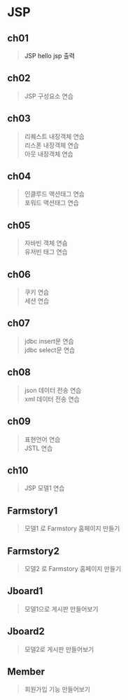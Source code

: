 # JSP

## ch01

> <a herf="https://github.com/ghkd7214/JSP/blob/master/ch01/src/main/webapp/hello.jsp">JSP hello jsp 출력</a>
 
## ch02

> JSP 구성요소 연습

## ch03
> 리퀘스트 내장객체 연습   
> 리스폰 내장객체 연습   
> 아웃 내장객체 연습   

## ch04
> 인클루드 액션태그 연습   
> 포워드 액션태그 연습   
## ch05
> 자바빈 객체 연슴   
> 유저빈 태그 연습   

## ch06
> 쿠키 연습   
> 세션 연습   

## ch07

> jdbc insert문 연습   
> jdbc select문 연습   

## ch08 

> json 데이터 전송 연습   
> xml 데이터 전송 연습   

## ch09
> 표현언어 연습   
> JSTL 연습   

## ch10
> JSP 모델1 연습

## Farmstory1 
> 모델1 로 Farmstory 홈페이지 만들기

## Farmstory2
> 모델2 로 Farmstory 홈페이지 만들기

## Jboard1
> 모델1으로 게시판 만들어보기

## Jboard2
> 모델2로 게시판 만들어보기

## Member
> 회원가입 기능 만들어보기
